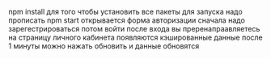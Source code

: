 npm install для того чтобы установить все пакеты
для запуска надо прописать npm start
открывается форма авторизации сначала надо зарегестрироваться потом войти 
после входа вы преренапраавляетесь на страницу личного кабинета 
появляются кэшированные данные после 1 минуты можно нажать обновить и данные обновятся